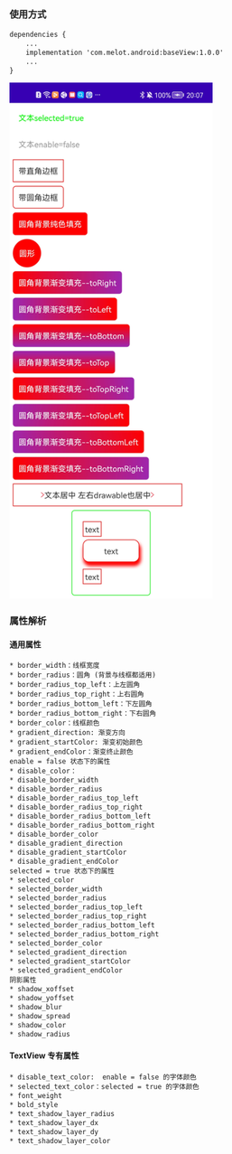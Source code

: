 ### 使用方式

```
dependencies {
    ...
    implementation 'com.melot.android:baseView:1.0.0'
    ...
}

```

<img src="pic/效果图.jpg" width = "360" height = "914" alt="" />

### 属性解析

#### 通用属性

    * border_width：线框宽度
    * border_radius：圆角 (背景与线框都适用)
    * border_radius_top_left：上左圆角
    * border_radius_top_right：上右圆角
    * border_radius_bottom_left：下左圆角
    * border_radius_bottom_right：下右圆角
    * border_color：线框颜色
    * gradient_direction: 渐变方向
    * gradient_startColor: 渐变初始颜色
    * gradient_endColor：渐变终止颜色
    enable = false 状态下的属性
    * disable_color：
    * disable_border_width
    * disable_border_radius
    * disable_border_radius_top_left
    * disable_border_radius_top_right
    * disable_border_radius_bottom_left
    * disable_border_radius_bottom_right
    * disable_border_color
    * disable_gradient_direction
    * disable_gradient_startColor
    * disable_gradient_endColor
    selected = true 状态下的属性
    * selected_color
    * selected_border_width
    * selected_border_radius
    * selected_border_radius_top_left
    * selected_border_radius_top_right
    * selected_border_radius_bottom_left
    * selected_border_radius_bottom_right
    * selected_border_color
    * selected_gradient_direction
    * selected_gradient_startColor
    * selected_gradient_endColor
    阴影属性
    * shadow_xoffset
    * shadow_yoffset
    * shadow_blur
    * shadow_spread
    * shadow_color
    * shadow_radius

#### TextView 专有属性

    * disable_text_color:  enable = false 的字体颜色
    * selected_text_color：selected = true 的字体颜色
    * font_weight
    * bold_style
    * text_shadow_layer_radius
    * text_shadow_layer_dx
    * text_shadow_layer_dy
    * text_shadow_layer_color

